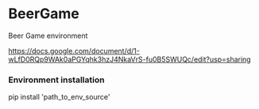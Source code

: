 # BeerGame
Beer Game environment


https://docs.google.com/document/d/1-wLfD0RQp9WAk0aPGYqhk3hzJ4NkaVrS-fu0B5SWUQc/edit?usp=sharing

### Environment installation
pip install 'path_to_env_source'